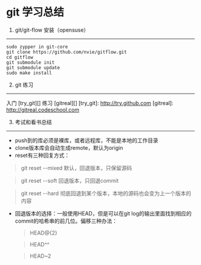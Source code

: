 git 学习总结
==================

1. git/git-flow 安装（opensuse）
------------------

```
sudo zypper in git-core
git clone https://github.com/nvie/gitflow.git
cd gitflow
git submodule init
git submodule update
sudo make install
```

2. git 练习
----------

入门 [try_git][]
练习 [gitreal][]
[try_git]: http://try.github.com
[gitreal]: http://gitreal.codeschool.com

3. 考试和看书总结
--------------

* push到的库必须是裸库，或者远程库，不能是本地的工作目录
* clone版本库会自动生成remote，默认为origin
* reset有三种回复方式：

> git reset --mixed 默认，回退版本，只保留源码

> git reset --soft 回退版本，只回退commit

> git reset --hard 彻底回退到某个版本，本地的源码也会变为上一个版本的内容 

* 回退版本的选择：一般使用HEAD，但是可以在git log的输出里面找到相应的commit的哈希串的前几位。偏移三种办法：

  > HEAD@{2}
  
  > HEAD^^
  
  > HEAD~2

